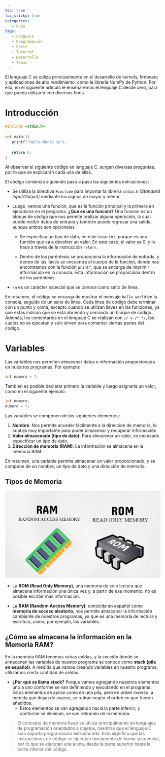 ```yaml
---
toc: true 
toc_sticky: true
categories: 
   - Guía
tags:
   - Lenguaje
   - Programación
   - C/C++
   - Tutorial
   - Desarrollo
   - Temas
---
```


El lenguaje C se utiliza principalmente en el desarrollo de kernels, firmware y aplicaciones de alto rendimiento, como la librería NumPy de Python. Por ello, en el siguiente artículo le enseñaremos el lenguaje C desde cero, para que pueda utilizarlo con diversos fines.

# Introducción 
```c
#include <stdio.h>

int main(){
   printf("Hello World \n");

   return 0;
}
```

Al observar el siguiente código en lenguaje C, surgen diversas preguntas, por lo que se explicarán cada una de ellas.

El código comienza siguiendo paso a paso las siguientes indicaciones:

- Se utiliza la directiva ```#include``` para importar la librería ```stdio.h``` *(Standard Input/Output)* mediante los signos de mayor y menor.

- Luego, vemos una función, que es la función principal y la primera en ejecutarse en el programa. **¿Qué es una función?** Una función es un bloque de código que nos permite realizar alguna operación, la cual puede recibir datos de entrada y también puede regresar una salida, aunque ambos son opcionales.
    
    - Se especifica un tipo de dato, en este caso ```int```, porque es una función que va a devolver un valor. En este caso, el valor es 0, y lo hace a través de la instrucción ```return```.

    - Dentro de los paréntesis se proporciona la información de entrada, y dentro de las llaves se encuentra el cuerpo de la función, donde nos encontramos con la función ```printf```, que se encarga de imprimir información en la consola. Esta información se proporciona dentro de los paréntesis.

- ```\n``` es un carácter especial que se conoce como salto de línea. 

En resumen, el código se encarga de mostrar el mensaje ```hello world``` en la consola, seguido de un salto de línea. Cada línea de código debe terminar con un punto y coma, excepto cuando se utilizan llaves en las funciones, ya que estas indican que se está abriendo y cerrando un bloque de código. Además, los comentarios en el lenguaje C se realizan con ```// o /* */```, los cuales no se ejecutan y solo sirven para comentar ciertas partes del código.

# Variables
Las variables nos permiten almacenar datos o información proporcionada en nuestros programas. Por ejemplo:

```c
int numero = 7;
```

También es posible declarar primero la variable y luego asignarle un valor, como en el siguiente ejemplo:

```c
int numero;
numero = 7;
```

Las variables se componen de los siguientes elementos:

1. **Nombre**: Nos permite acceder fácilmente a la dirección de memoria, lo cual es muy importante para poder almacenar y recuperar información.
2. **Valor almacenado (tipo de dato)**: Para almacenar un valor, es necesario especificar un tipo de dato.
3. **Dirección de memoria (RAM)**: La información se almacena en la memoria RAM.

En resumen, una variable permite almacenar un valor proporcionado, y se compone de un nombre, un tipo de dato y una dirección de memoria.

## Tipos de Memoria
![Memoria-RAM-ROM](/assets/img/guia-clanguage/Memoria-RAM-ROM.png)

- La **ROM (Read Only Memory)**, una memoria de solo lectura que almacena información una única vez y, a partir de ese momento, no es posible escribir más información.

- La **RAM (Random Access Memory)**, conocida en español como **memoria de acceso aleatorio**, nos permite almacenar la información cambiante de nuestros programas, ya que es una memoria de lectura y escritura, como, por ejemplo, las variables.

## ¿Cómo se almacena la información en la Memoria RAM?
En la memoria RAM tenemos varias celdas, y la sección donde se almacenan las variables de nuestro programa se conoce como **stack (pila en español)**. A medida que vamos creando variables en nuestro programa, utilizamos cierta cantidad de celdas.

- **¿Por qué se llama stack?** Porque vamos agregando nuestros elementos uno a uno conforme se van definiendo y ejecutando en el programa. Estos elementos se apilan como en una pila, pero en orden inverso: a medida que dejan de usarse, se retiran según el orden en que fueron añadidos.
  - Estos elementos se van agregando hacia la parte inferior, y conforme se eliminan, se van retirando de la memoria.

> El concepto de memoria heap se utiliza principalmente en lenguajes de programación orientados a objetos, mientras que el lenguaje C solo soporta programación estructurada. Esto significa que las instrucciones de código se ejecutan únicamente de forma secuencial, por lo que se ejecutan una a una, desde la parte superior hasta la parte inferior del código.
